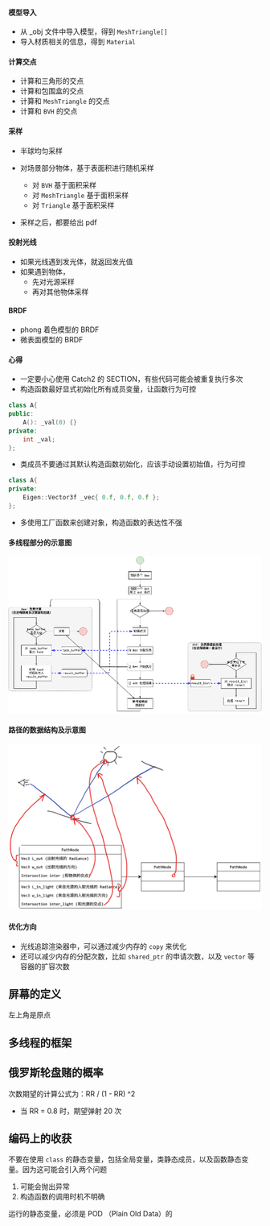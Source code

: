 #### 模型导入

- 从 _obj 文件中导入模型，得到 `MeshTriangle[]`
- 导入材质相关的信息，得到 `Material`

#### 计算交点

- 计算和三角形的交点
- 计算和包围盒的交点
- 计算和 `MeshTriangle` 的交点
- 计算和 `BVH` 的交点

#### 采样

- 半球均匀采样
- 对场景部分物体，基于表面积进行随机采样
    - 对 `BVH` 基于面积采样
    - 对 `MeshTriangle` 基于面积采样
    - 对 `Triangle` 基于面积采样

- 采样之后，都要给出 pdf

#### 投射光线

- 如果光线遇到发光体，就返回发光值
- 如果遇到物体，
    - 先对光源采样
    - 再对其他物体采样

#### BRDF

- phong 着色模型的 BRDF
- 微表面模型的 BRDF

#### 心得

- 一定要小心使用 Catch2 的 SECTION，有些代码可能会被重复执行多次
- 构造函数最好显式初始化所有成员变量，让函数行为可控
```cpp
class A{
public:
    A(): _val(0) {}
private:
    int _val;
};
```
- 类成员不要通过其默认构造函数初始化，应该手动设置初始值，行为可控

```cpp
class A{
private:
    Eigen::Vector3f _vec{ 0.f, 0.f, 0.f };
};
```

- 多使用工厂函数来创建对象，构造函数的表达性不强

#### 多线程部分的示意图

![](./.pictures/多线程task.png)

#### 路径的数据结构及示意图

![](./.pictures/Path的数据结构.png)

#### 优化方向
- 光线追踪渲染器中，可以通过减少内存的 `copy` 来优化
- 还可以减少内存的分配次数，比如 `shared_ptr` 的申请次数，以及 `vector` 等容器的扩容次数


## 屏幕的定义
左上角是原点

## 多线程的框架



## 俄罗斯轮盘赌的概率
次数期望的计算公式为：RR / (1 - RR) ^2
* 当 RR = 0.8 时，期望弹射 20 次



## 编码上的收获



不要在使用 `class` 的静态变量，包括全局变量，类静态成员，以及函数静态变量。因为这可能会引入两个问题

1. 可能会抛出异常
2. 构造函数的调用时机不明确

运行的静态变量，必须是 POD （Plain Old Data）的
